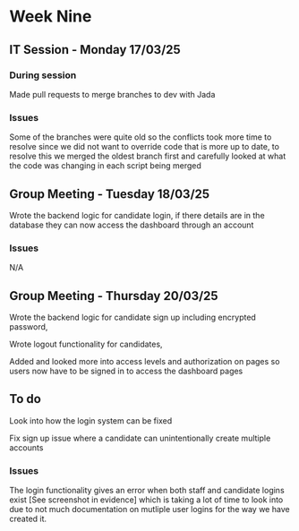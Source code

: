 # Week Nine

## IT Session - Monday 17/03/25

### During session

Made pull requests to merge branches to dev with Jada


### Issues

Some of the branches were quite old so the conflicts took more time to resolve since we did not want to override code that is more up to date, to resolve this we merged the oldest branch first and carefully looked at what the code was changing in each script being merged


## Group Meeting - Tuesday 18/03/25

Wrote the backend logic for candidate login, if there details are in the database they can now access the dashboard through an account


### Issues

N/A

## Group Meeting - Thursday 20/03/25

Wrote the backend logic for candidate sign up including encrypted password,

Wrote logout functionality for candidates,

Added and looked more into access levels and authorization on pages so users now have to be signed in to access the dashboard pages

## To do
Look into how the login system can be fixed

Fix sign up issue where a candidate can unintentionally create multiple accounts

### Issues
The login functionality gives an error when both staff and candidate logins exist [See screenshot in evidence] which is taking a lot of time to look into due to not much documentation on mutliple user logins for the way we have created it.
